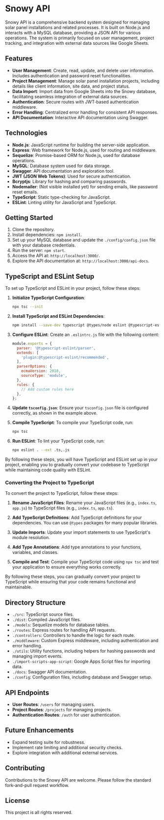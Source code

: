 # Snowy API

Snowy API is a comprehensive backend system designed for managing solar panel installations and related processes. It is built on Node.js and interacts with a MySQL database, providing a JSON API for various operations. The system is primarily focused on user management, project tracking, and integration with external data sources like Google Sheets.

## Features

- **User Management**: Create, read, update, and delete user information. Includes authentication and password reset functionalities.
- **Project Management**: Manage solar panel installation projects, including details like client information, site data, and project status.
- **Data Import**: Import data from Google Sheets into the Snowy database, facilitating seamless integration of external data sources.
- **Authentication**: Secure routes with JWT-based authentication middleware.
- **Error Handling**: Centralized error handling for consistent API responses.
- **API Documentation**: Interactive API documentation using Swagger.

## Technologies

- **Node.js**: JavaScript runtime for building the server-side application.
- **Express**: Web framework for Node.js, used for routing and middleware.
- **Sequelize**: Promise-based ORM for Node.js, used for database operations.
- **MySQL**: Database system used for data storage.
- **Swagger**: API documentation and exploration tool.
- **JWT (JSON Web Tokens)**: Used for secure authentication.
- **Bcryptjs**: Library for hashing and comparing passwords.
- **Nodemailer**: (Not visible installed yet) for sending emails, like password reset emails.
- **TypeScript**: Static type-checking for JavaScript.
- **ESLint**: Linting utility for JavaScript and TypeScript.

## Getting Started

1. Clone the repository.
2. Install dependencies: `npm install`.
3. Set up your MySQL database and update the `./config/config.json` file with your database credentials.
4. Run the server: `npm start`.
5. Access the API at: `http://localhost:3000/`.
6. Explore the API documentation at: `http://localhost:3000/api-docs`.

## TypeScript and ESLint Setup

To set up TypeScript and ESLint in your project, follow these steps:

1. **Initialize TypeScript Configuration**:
   ```sh
   npx tsc --init
   ```

2. **Install TypeScript and ESLint Dependencies**:
   ```sh
   npm install --save-dev typescript @types/node eslint @typescript-eslint/parser @typescript-eslint/eslint-plugin
   ```

3. **Configure ESLint**:
   Create an `.eslintrc.js` file with the following content:
   ```javascript
   module.exports = {
     parser: '@typescript-eslint/parser',
     extends: [
       'plugin:@typescript-eslint/recommended',
     ],
     parserOptions: {
       ecmaVersion: 2018,
       sourceType: 'module',
     },
     rules: {
       // Add custom rules here
     },
   };
   ```

4. **Update `tsconfig.json`**:
   Ensure your `tsconfig.json` file is configured correctly, as shown in the example above.

5. **Compile TypeScript**:
   To compile your TypeScript code, run:
   ```sh
   npx tsc
   ```

6. **Run ESLint**:
   To lint your TypeScript code, run:
   ```sh
   npx eslint . --ext .ts,.js
   ```

By following these steps, you will have TypeScript and ESLint set up in your project, enabling you to gradually convert your codebase to TypeScript while maintaining code quality with ESLint.

### Converting the Project to TypeScript

To convert the project to TypeScript, follow these steps:

1. **Rename JavaScript Files**:
   Rename your JavaScript files (e.g., `index.ts`, `app.js`) to TypeScript files (e.g., `index.ts`, `app.ts`).

2. **Add TypeScript Definitions**:
   Add TypeScript definitions for your dependencies. You can use `@types` packages for many popular libraries.

3. **Update Imports**:
   Update your import statements to use TypeScript's module resolution.

4. **Add Type Annotations**:
   Add type annotations to your functions, variables, and classes.

5. **Compile and Test**:
   Compile your TypeScript code using `npx tsc` and test your application to ensure everything works correctly.

By following these steps, you can gradually convert your project to TypeScript while ensuring that your code remains functional and maintainable.

## Directory Structure

- `./src`: TypeScript source files.
- `./dist`: Compiled JavaScript files.
- `./models`: Sequelize models for database tables.
- `./routes`: Express routes for handling API requests.
- `./controllers`: Controllers to handle the logic for each route.
- `./middleware`: Custom Express middleware, including authentication and error handling.
- `./utils`: Utility functions, including helpers for hashing passwords and managing import events.
- `./import-scripts-app-script`: Google Apps Script files for importing data.
- `./docs`: Swagger API documentation.
- `./config`: Configuration files, including database and Swagger setup.

## API Endpoints

- **User Routes**: `/users` for managing users.
- **Project Routes**: `/projects` for managing projects.
- **Authentication Routes**: `/auth` for user authentication.

## Future Enhancements

- Expand testing suite for robustness.
- Implement rate limiting and additional security checks.
- Explore integration with additional external services.

## Contributing

Contributions to the Snowy API are welcome. Please follow the standard fork-and-pull request workflow.

## License

This project is all rights reserved.
